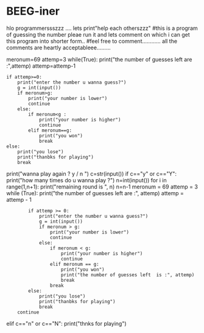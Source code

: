 # BEEG-iner
hlo programmerssszzz .... lets print"help each otherszzz"
#this is a program of guessing the number pleae run it and lets comment on which i can get this program into shorter form..
#feel free to comment............ all the comments are heartly acceptableee.........

meronum=69
attemp=3
while(True):
    print("the number of guesses left are :",attemp)
    attemp=attemp-1

    if attemp>=0:
        print("enter the number u wanna guess?")
        g = int(input())
        if meronum>g:
            print("your number is lower")
            continue
        else:
            if meronum<g :
                print("your number is higher")
                continue
            elif meronum==g:
                print("you won")
                break
    else:
        print("you lose")
        print("thanbks for playing")
        break
print("wanna play again ? y / n ")
c=str(input())
if c=="y" or c=="Y":
    print("how many times do u wanna play ?")
    n=int(input())
    for i in range(1,n+1):
        print("remaining round is ", n)
        n=n-1
        meronum = 69
        attemp = 3
        while (True):
            print("the number of guesses left are :", attemp)
            attemp = attemp - 1

            if attemp >= 0:
                print("enter the number u wanna guess?")
                g = int(input())
                if meronum > g:
                    print("your number is lower")
                    continue
                else:
                    if meronum < g:
                        print("your number is higher")
                        continue
                    elif meronum == g:
                        print("you won")
                        print("the number of guesses left  is :", attemp)
                        break
                    break
            else:
                print("you lose")
                print("thanbks for playing")
                break
        continue

elif c=="n" or c=="N":
        print("thnks for playing")
